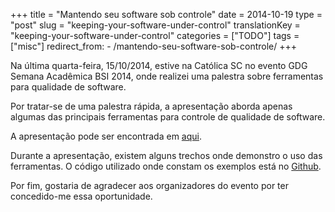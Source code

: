 +++
title = "Mantendo seu software sob controle"
date = 2014-10-19
type = "post"
slug = "keeping-your-software-under-control"
translationKey = "keeping-your-software-under-control"
categories = ["TODO"]
tags = ["misc"]
redirect_from:
    - /mantendo-seu-software-sob-controle/
+++

Na última quarta-feira, 15/10/2014, estive na Católica SC no evento GDG Semana Acadêmica BSI 2014, onde realizei uma palestra sobre ferramentas para qualidade de software.

Por tratar-se de uma palestra rápida, a apresentação aborda apenas algumas das principais ferramentas para controle de qualidade de software.

A apresentação pode ser encontrada em [aqui][apresentacao].

Durante a apresentação, existem alguns trechos onde demonstro o uso das ferramentas. O código utilizado onde constam os exemplos está no [Github][repositorio].

Por fim, gostaria de agradecer aos organizadores do evento por ter concedido-me essa oportunidade.

[apresentacao]: https://speakerdeck.com/ionixjunior/mantendo-seu-software-sob-controle
[repositorio]:  https://github.com/ionixjunior/php-qa